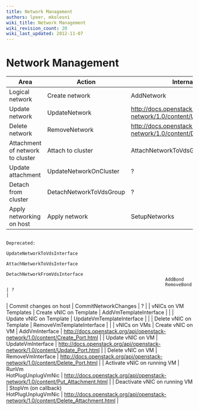 ```yaml
---
title: Network Management
authors: lpeer, mkolesni
wiki_title: Network Management
wiki_revision_count: 20
wiki_last_updated: 2012-11-07
---
```


# Network Management

| Area                             | Action                    | Internal impl.                                                                       | Quantum API                                                                       |
|----------------------------------|---------------------------|--------------------------------------------------------------------------------------|-----------------------------------------------------------------------------------|
| Logical network                  | Create network            | AddNetwork                                                                           | <http://docs.openstack.org/api/openstack-network/1.0/content/Create_Network.html> |
| Update network                   | UpdateNetwork             | <http://docs.openstack.org/api/openstack-network/1.0/content/Update_Network.html>    |
| Delete network                   | RemoveNetwork             | <http://docs.openstack.org/api/openstack-network/1.0/content/Delete_Network.html>    |
| Attachment of network to cluster | Attach to cluster         | AttachNetworkToVdsGroup                                                              | ?                                                                                 |
| Update attachment                | UpdateNetworkOnCluster    | ?                                                                                    |
| Detach from cluster              | DetachNetworkToVdsGroup   | ?                                                                                    |
| Apply networking on host         | Apply network             | SetupNetworks                                                                        
                                                                Deprecated:                                                                           
                                                                UpdateNetworkToVdsInterface                                                           
                                                                AttachNetworkToVdsInterface                                                           
                                                                DetachNetworkFromVdsInterface                                                         
                                                                AddBond                                                                               
                                                                RemoveBond                                                                            | ?                                                                                 |
| Commit changes on host           | CommitNetworkChanges      | ?                                                                                    |
| vNICs on VM Templates            | Create vNIC on Template   | AddVmTemplateInterface                                                               |                                                                                   |
| Update vNIC on Template          | UpdateVmTemplateInterface |                                                                                      |
| Delete vNIC on Template          | RemoveVmTemplateInterface |                                                                                      |
| vNICs on VMs                     | Create vNIC on VM         | AddVmInterface                                                                       | <http://docs.openstack.org/api/openstack-network/1.0/content/Create_Port.html>    |
| Update vNIC on VM                | UpdateVmInterface         | <http://docs.openstack.org/api/openstack-network/1.0/content/Update_Port.html>       |
| Delete vNIC on VM                | RemoveVmInterface         | <http://docs.openstack.org/api/openstack-network/1.0/content/Delete_Port.html>       |
| Activate vNIC on running VM      | RunVm                     
                                    HotPlugUnplugVmNic         | <http://docs.openstack.org/api/openstack-network/1.0/content/Put_Attachment.html>    |
| Deactivate vNIC on running VM    | StopVm (on callback)      
                                    HotPlugUnplugVmNic         | <http://docs.openstack.org/api/openstack-network/1.0/content/Delete_Attachment.html> |

